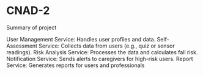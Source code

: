 # CNAD-2

Summary of project

User Management Service: Handles user profiles and data.
Self-Assessment Service: Collects data from users (e.g., quiz or sensor readings).
Risk Analysis Service: Processes the data and calculates fall risk.
Notification Service: Sends alerts to caregivers for high-risk users.
Report Service: Generates reports for users and professionals

